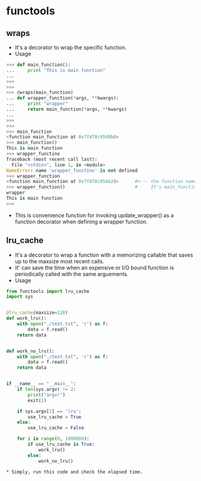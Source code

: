 <link rel="stylesheet" type="text/css" media="all" href="https://shlomo90.github.io/homepage.css" />

# functools

## wraps

* It's a decorator to wrap the specific function.
* Usage

```python
>>> def main_function():
...     print "This is main function"
...
>>>
>>>
>>> @wraps(main_function)
... def wrapper_function(*args, **kwargs):
...     print "wrapper"
...     return main_function(*args, **kwargs)
...
>>>
>>>
>>> main_function
<function main_function at 0x7fd78c95d9b0>
>>> main_function()
This is main function
>>> wrapper_functino
Traceback (most recent call last):
  File "<stdin>", line 1, in <module>
NameError: name 'wrapper_functino' is not defined
>>> wrapper_function
<function main_function at 0x7fd78c95da28>      #<--- the function name is not wrapper_function
>>> wrapper_function()                          #     It's main_function.
wrapper
This is main function
>>>
```

* This is convenience function for invoking update_wrapper() as a function decorator when defining a wrapper function.

## lru_cache

* It's a decorator to wrap a function with a memorizing callable that saves up to the maxsize most recent calls.
* It' can save the time when an expensive or I/O bound function is periodically called with the same arguements.
* Usage

```python
from functools import lru_cache
import sys


@lru_cache(maxsize=128)
def work_lru():
    with open("./test.txt", 'r') as f:
        data = f.read()
    return data


def work_no_lru():
    with open("./test.txt", 'r') as f:
        data = f.read()
    return data


if __name__ == "__main__":
    if len(sys.argv) != 2:
        print("argv!")
        exit(1)

    if sys.argv[1] == 'lru':
        use_lru_cache = True
    else:
        use_lru_cache = False

    for i in range(0, 1000000):
        if use_lru_cache is True:
            work_lru()
        else:
            work_no_lru()

```
    * Simply, run this code and check the elapsed time.
